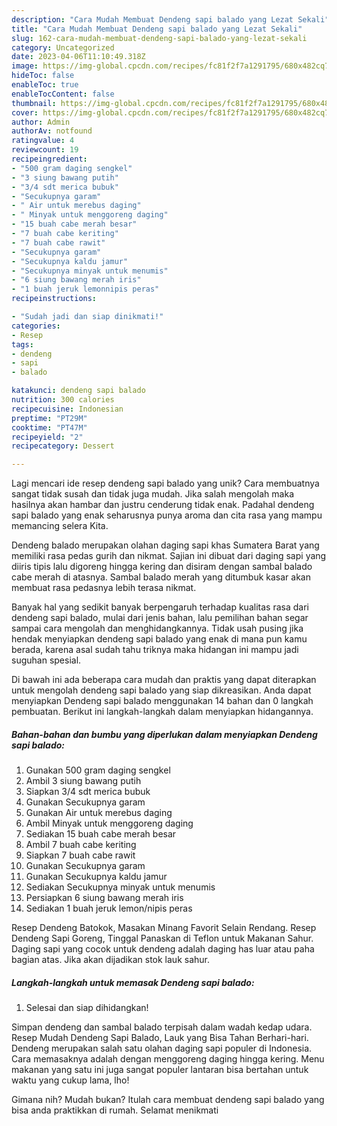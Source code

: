 ```yaml
---
description: "Cara Mudah Membuat Dendeng sapi balado yang Lezat Sekali"
title: "Cara Mudah Membuat Dendeng sapi balado yang Lezat Sekali"
slug: 162-cara-mudah-membuat-dendeng-sapi-balado-yang-lezat-sekali
category: Uncategorized
date: 2023-04-06T11:10:49.318Z
image: https://img-global.cpcdn.com/recipes/fc81f2f7a1291795/680x482cq70/dendeng-sapi-balado-foto-resep-utama.jpg
hideToc: false
enableToc: true
enableTocContent: false
thumbnail: https://img-global.cpcdn.com/recipes/fc81f2f7a1291795/680x482cq70/dendeng-sapi-balado-foto-resep-utama.jpg
cover: https://img-global.cpcdn.com/recipes/fc81f2f7a1291795/680x482cq70/dendeng-sapi-balado-foto-resep-utama.jpg
author: Admin
authorAv: notfound
ratingvalue: 4
reviewcount: 19
recipeingredient:
- "500 gram daging sengkel"
- "3 siung bawang putih"
- "3/4 sdt merica bubuk"
- "Secukupnya garam"
- " Air untuk merebus daging"
- " Minyak untuk menggoreng daging"
- "15 buah cabe merah besar"
- "7 buah cabe keriting"
- "7 buah cabe rawit"
- "Secukupnya garam"
- "Secukupnya kaldu jamur"
- "Secukupnya minyak untuk menumis"
- "6 siung bawang merah iris"
- "1 buah jeruk lemonnipis peras"
recipeinstructions:

- "Sudah jadi dan siap dinikmati!"
categories:
- Resep
tags:
- dendeng
- sapi
- balado

katakunci: dendeng sapi balado 
nutrition: 300 calories
recipecuisine: Indonesian
preptime: "PT29M"
cooktime: "PT47M"
recipeyield: "2"
recipecategory: Dessert

---
```





Lagi mencari ide resep dendeng sapi balado yang unik? Cara membuatnya sangat tidak susah dan tidak juga mudah. Jika salah mengolah maka hasilnya akan hambar dan justru cenderung tidak enak. Padahal dendeng sapi balado yang enak seharusnya punya aroma dan cita rasa yang mampu memancing selera Kita.





Dendeng balado merupakan olahan daging sapi khas Sumatera Barat yang memiliki rasa pedas gurih dan nikmat. Sajian ini dibuat dari daging sapi yang diiris tipis lalu digoreng hingga kering dan disiram dengan sambal balado cabe merah di atasnya. Sambal balado merah yang ditumbuk kasar akan membuat rasa pedasnya lebih terasa nikmat.

Banyak hal yang sedikit banyak berpengaruh terhadap kualitas rasa dari dendeng sapi balado, mulai dari jenis bahan, lalu pemilihan bahan segar sampai cara mengolah dan menghidangkannya. Tidak usah pusing jika hendak menyiapkan dendeng sapi balado yang enak di mana pun kamu berada, karena asal sudah tahu triknya maka hidangan ini mampu jadi suguhan spesial.






Di bawah ini ada beberapa cara mudah dan praktis yang dapat diterapkan untuk mengolah dendeng sapi balado yang siap dikreasikan. Anda dapat menyiapkan Dendeng sapi balado menggunakan 14 bahan dan 0 langkah pembuatan. Berikut ini langkah-langkah dalam menyiapkan hidangannya.

<!--inarticleads1-->

##### Bahan-bahan dan bumbu yang diperlukan dalam menyiapkan Dendeng sapi balado:

1. Gunakan 500 gram daging sengkel
1. Ambil 3 siung bawang putih
1. Siapkan 3/4 sdt merica bubuk
1. Gunakan Secukupnya garam
1. Gunakan  Air untuk merebus daging
1. Ambil  Minyak untuk menggoreng daging
1. Sediakan 15 buah cabe merah besar
1. Ambil 7 buah cabe keriting
1. Siapkan 7 buah cabe rawit
1. Gunakan Secukupnya garam
1. Gunakan Secukupnya kaldu jamur
1. Sediakan Secukupnya minyak untuk menumis
1. Persiapkan 6 siung bawang merah iris
1. Sediakan 1 buah jeruk lemon/nipis peras


Resep Dendeng Batokok, Masakan Minang Favorit Selain Rendang. Resep Dendeng Sapi Goreng, Tinggal Panaskan di Teflon untuk Makanan Sahur. Daging sapi yang cocok untuk dendeng adalah daging has luar atau paha bagian atas. Jika akan dijadikan stok lauk sahur. 

<!--inarticleads2-->

##### Langkah-langkah untuk memasak Dendeng sapi balado:


1. Selesai dan siap dihidangkan!

Simpan dendeng dan sambal balado terpisah dalam wadah kedap udara. Resep Mudah Dendeng Sapi Balado, Lauk yang Bisa Tahan Berhari-hari. Dendeng merupakan salah satu olahan daging sapi populer di Indonesia. Cara memasaknya adalah dengan menggoreng daging hingga kering. Menu makanan yang satu ini juga sangat populer lantaran bisa bertahan untuk waktu yang cukup lama, lho! 

Gimana nih? Mudah bukan? Itulah cara membuat dendeng sapi balado yang bisa anda praktikkan di rumah. Selamat menikmati
